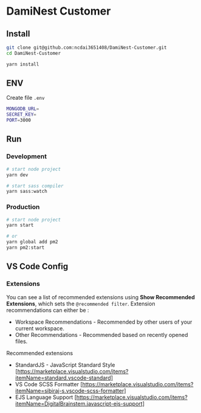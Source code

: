 # DamiNest Customer

## Install

```bash
git clone git@github.com:ncdai3651408/DamiNest-Customer.git
cd DamiNest-Customer

yarn install
```

## ENV

Create file `.env`

```bash
MONGODB_URL=
SECRET_KEY=
PORT=3000
```

## Run

### Development

```bash
# start node project
yarn dev

# start sass compiler
yarn sass:watch
```

### Production

```bash
# start node project
yarn start

# or
yarn global add pm2
yarn pm2:start
```

## VS Code Config

### Extensions

You can see a list of recommended extensions using **Show Recommended Extensions**, which sets the `@recommended filter`. Extension recommendations can either be :

- Workspace Recommendations - Recommended by other users of your current workspace.
- Other Recommendations - Recommended based on recently opened files.

Recommended extensions

- StandardJS - JavaScript Standard Style [https://marketplace.visualstudio.com/items?itemName=standard.vscode-standard]
- VS Code SCSS Formatter [https://marketplace.visualstudio.com/items?itemName=sibiraj-s.vscode-scss-formatter]
- EJS Language Support [https://marketplace.visualstudio.com/items?itemName=DigitalBrainstem.javascript-ejs-support]